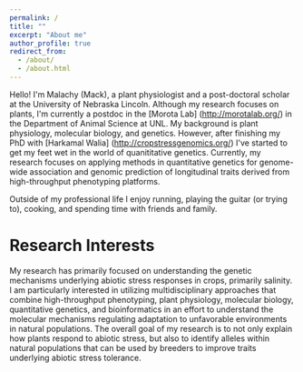 ```yaml
---
permalink: /
title: ""
excerpt: "About me"
author_profile: true
redirect_from: 
  - /about/
  - /about.html
---
```


Hello! I'm Malachy (Mack), a plant physiologist and a post-doctoral scholar at the University of Nebraska Lincoln. Although my research  focuses on plants, I'm currently a postdoc in the [Morota Lab] (http://morotalab.org/) in the Department of Animal Science at UNL. My background is plant physiology, molecular biology, and genetics. However, after finishing my PhD with [Harkamal Walia] (http://cropstressgenomics.org/) I've started to get my feet wet in the world of quanititative genetics. Currently, my research focuses on applying methods in quantitative genetics for genome-wide association and genomic prediction of longitudinal traits derived from high-throughput phenotyping platforms. 

Outside of my professional life I enjoy running, playing the guitar (or trying to), cooking, and spending time with friends and family.

Research Interests
======
My research has primarily focused on understanding the genetic mechanisms underlying abiotic stress responses in crops, primarily salinity. I am particularly interested in utilizing multidisciplinary approaches that combine high-throughput phenotyping, plant physiology, molecular biology, quantitative genetics, and bioinformatics in an effort to understand the molecular mechanisms regulating adaptation to unfavorable environments in natural populations. The overall goal of my research is to not only explain how plants respond to abiotic stress, but also to identify alleles within natural populations that can be used by breeders to improve traits underlying abiotic stress tolerance.
